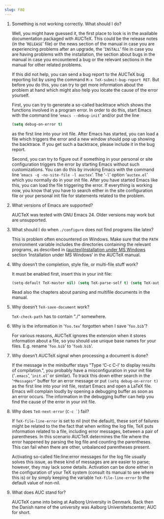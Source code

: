 ```yaml
---
slug: FAQ
---
```


1.  Something is not working correctly. What should I do?

    Well, you might have guessed it, the first place to look is in the available documentation packaged with AUCTeX. This could be the release notes (in the ‘`RELEASE`’ file) or the news section of the manual in case you are experiencing problems after an upgrade, the ‘`INSTALL`’ file in case you are having problems with the installation, the section about bugs in the manual in case you encountered a bug or the relevant sections in the manual for other related problems.

    If this did not help, you can send a bug report to the AUCTeX bug reporting list by using the command `M-x TeX-submit-bug-report RET`. But before you do this, you can try to get more information about the problem at hand which might also help you locate the cause of the error yourself.

    First, you can try to generate a so-called backtrace which shows the functions involved in a program error. In order to do this, start Emacs with the command line ‘`emacs --debug-init`’ and/or put the line

    ```lisp
    (setq debug-on-error t) 
    ```

    as the first line into your init file. After Emacs has started, you can load a file which triggers the error and a new window should pop up showing the backtrace. If you get such a backtrace, please include it in the bug report.

    Second, you can try to figure out if something in your personal or site configuration triggers the error by starting Emacs without such customizations. You can do this by invoking Emacs with the command line ‘`emacs -q -no-site-file -l auctex`’. The ‘`-l`’ option ‘`auctex.el`’ which you normally do in your init file. After you have started Emacs like this, you can load the file triggering the error. If everything is working now, you know that you have to search either in the site configuration file or your personal init file for statements related to the problem.

2.  What versions of Emacs are supported?

    AUCTeX was tested with GNU Emacs 24. Older versions may work but are unsupported.

3.  What should I do when `./configure` does not find programs like latex?

    This is problem often encountered on Windows. Make sure that the `PATH` environment variable includes the directories containing the relevant programs, as described in [(auctex)Installation under MS Windows](Installation-under-MS-Windows) section ‘Installation under MS Windows’ in the AUCTeX manual.

4.  Why doesn’t the completion, style file, or multi-file stuff work?

    It must be enabled first, insert this in your init file:

    ```lisp
    (setq-default TeX-master nil) (setq TeX-parse-self t) (setq TeX-auto-save t) 
    ```

    Read also the chapters about parsing and multifile documents in the manual.

5.  Why doesn’t `TeX-save-document` work?

    `TeX-check-path` has to contain "./" somewhere.

6.  Why is the information in ‘`foo.tex`’ forgotten when I save ‘`foo.bib`’?

    For various reasons, AUCTeX ignores the extension when it stores information about a file, so you should use unique base names for your files. E.g. rename ‘`foo.bib`’ to ‘`foob.bib`’.

7.  Why doesn’t AUCTeX signal when processing a document is done?

    If the message in the minibuffer stays "Type ‘C-c C-l’ to display results of compilation.", you probably have a misconfiguration in your init file (‘`.emacs`’, ‘`init.el`’ or similar). To track this down either search in the ‘`*Messages*`’ buffer for an error message or put `(setq debug-on-error t)` as the first line into your init file, restart Emacs and open a LaTeX file. Emacs will complain loudly by opening a debugging buffer as soon as an error occurs. The information in the debugging buffer can help you find the cause of the error in your init file.

8.  Why does `TeX-next-error` (`` C-c ` ``) fail?

    If `TeX-file-line-error` is set to nil (not the default), these sort of failures might be related to the the fact that when writing the log file, TeX puts information related to a file, including error messages, between a pair of parentheses. In this scenario AUCTeX determines the file where the error happened by parsing the log file and counting the parentheses. This can fail when there are other, unbalanced parentheses present.

    Activating so-called file:line:error messages for the log file usually solves this issue, as these kind of messages are are easier to parse; however, they may lack some details. Activation can be done either in the configuration of your TeX system (consult its manual to see where this is) or by simply keeping the variable `TeX-file-line-error` to the default value of non-nil.

9.  What does AUC stand for?

    AUCTeX came into being at Aalborg University in Denmark. Back then the Danish name of the university was Aalborg Universitetscenter; AUC for short.
